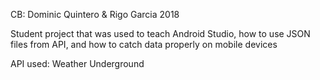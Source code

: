 CB: Dominic Quintero & Rigo Garcia 2018

Student project that was used to teach Android Studio, how to use JSON files from API, and how to catch data properly on mobile devices

API used: Weather Underground
